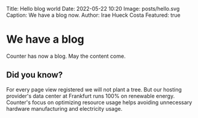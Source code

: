 Title: Hello blog world
Date: 2022-05-22 10:20
Image: posts/hello.svg
Caption: We have a blog now.
Author: Irae Hueck Costa
Featured: true

# We have a blog

Counter has now a blog. May the content come.

## Did you know?

For every page view registered we will not plant a tree. But our hosting
provider's data center at Frankfurt runs 100% on renewable energy. Counter's
focus on optimizing resource usage helps avoiding unnecessary hardware
manufacturing and electricity usage.
